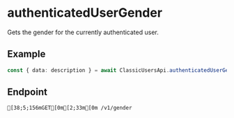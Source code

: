 
# authenticatedUserGender
Gets the gender for the currently authenticated user.



## Example
```ts copy showLineNumbers
const { data: description } = await ClassicUsersApi.authenticatedUserGender(); 
```



## Endpoint
```ansi
[38;5;156mGET[0m[2;33m[0m /v1/gender
```
  